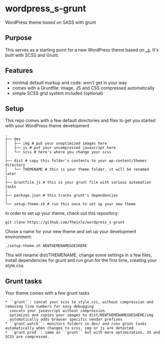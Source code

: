 wordpress_s-grunt
=================

WordPress theme based on SASS with grunt

Purpose
-------

This serves as a starting point for a new WordPress theme based on [_s](http://underscores.me). It's built with SCSS and Grunt.

Features
--------

 * minimal default markup and code: won't get in your way
 * comes with a Gruntfile: image, JS and CSS compressed automatically
 * simple SCSS grid system included (optional)

Setup
-----

This repo comes with a few default directories and files to get you started with your WordPress theme development

    .
    ├── dev
    │   ├── img # put your unoptimized images here
    │   ├── js # put your uncompressed javascript here
    │   └── scss # here's where you change your scss
    │
    ├── dist # copy this folder's contents to your wp-content/themes directory
    │   └── THEMENAME # this is your theme folder, it will be renamed later
    │
    ├── Gruntfile.js # this is your grunt file with various automation tasks
    │
    ├── package.json # this tracks grunt's dependencies
    │
    └── setup-theme.sh # run this once to set up your new theme

In order to set up your theme, check out this repository:

    git clone https://github.com/fheinle/wordpress_s-grunt

Chose a name for your new theme and set up your development environment:

    ./setup-theme.sh NEWTHEMENAMEGOESHERE

This will rename dist/THEMENAME, change some settings in a few files, install dependencies for grunt and run grun for the first time, creating your style.css.

Grunt tasks
-----------

Your theme comes with a few grunt tasks

    * ``grunt``: concat your scss to style.css, without compression and removing line numbers for easy debugging
      concats your javascript without compression
      optimizes and copies your images to dist/NEWTHEMENAMEGOESHERE/img
      automatically adds browser specific vendor prefixes
    * ``grunt watch``: monitors folders in dev/ and runs grunt tasks automatically when changes to scss, img or js are detected
    * ``grunt prod``: same as ``grunt`` but with more optimization. JS and SCSS are compressed.
